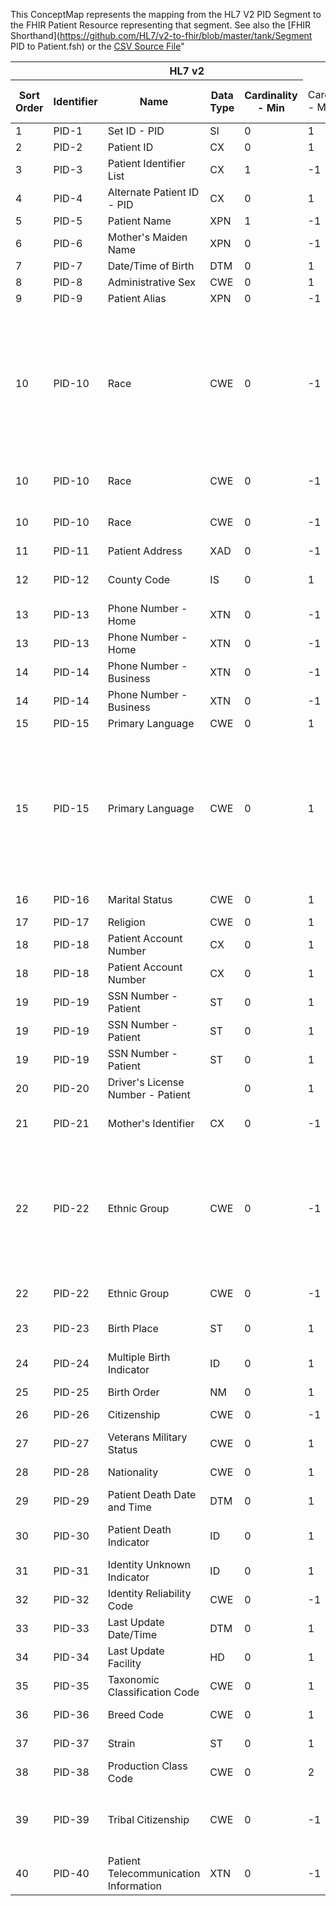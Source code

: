 This ConceptMap represents the mapping from the HL7 V2 PID Segment to the FHIR Patient Resource representing that segment. See also the [FHIR Shorthand](https://github.com/HL7/v2-to-fhir/blob/master/tank/Segment PID to Patient.fsh) or the [CSV Source File](https://github.com/HL7/v2-to-fhir/blob/master/mappings/)"
<table class='grid'><thead>
<tr><th colspan='6'>HL7 v2</th><th colspan='3'>Condition (IF True, args)</th><th colspan='7'>HL7 FHIR</th><th>&#xA0;</th><th>Comments</th></tr>
<tr><th>Sort Order</th><th>Identifier</th><th>Name</th><th>Data Type</th><th>Cardinality - Min</th><td style='border-right: 2px'>Cardinality - Max</td><th>Computable ANTLR</th><th>Computable FHIRPath</th><td style='border-right: 2px'>Narrative</td><th>FHIR Attribute</th><th>Data Type</th><th>Cardinality - Min</th><td style='border-right: 2px'>Cardinality - Max</td><th>Data Type Mapping</th><th colspan='3'>Vocabulary Mapping (IS, ID, CE, CNE, CWE)</th></tr></thead>
<tbody>
<tr><td>1</td><td>PID-1</td><td>Set ID - PID</td><td>SI</td><td>0</td><td style='border-right: 2px'>1</td><td></td><td></td><td style='border-right: 2px'></td><td></td><td></td><td></td><td></td><td></td><td></td><td></td><td></td><td></td></tr>
<tr><td>2</td><td>PID-2</td><td>Patient ID</td><td>CX</td><td>0</td><td style='border-right: 2px'>1</td><td></td><td></td><td style='border-right: 2px'></td><td>Patient.identifier[1]</td><td></td><td>Identifier</td><td>0</td><td>-1</td><td>CX</td><td></td><td></td><td></td></tr>
<tr><td>3</td><td>PID-3</td><td>Patient Identifier List</td><td>CX</td><td>1</td><td style='border-right: 2px'>-1</td><td></td><td></td><td style='border-right: 2px'></td><td>Patient.identifier[2]</td><td></td><td>Identifier</td><td>0</td><td>-1</td><td>CX</td><td></td><td></td><td></td></tr>
<tr><td>4</td><td>PID-4</td><td>Alternate Patient ID - PID</td><td>CX</td><td>0</td><td style='border-right: 2px'>1</td><td></td><td></td><td style='border-right: 2px'></td><td>Patient.identifier[3]</td><td></td><td>Identifier</td><td>0</td><td>-1</td><td>CX</td><td></td><td></td><td></td></tr>
<tr><td>5</td><td>PID-5</td><td>Patient Name</td><td>XPN</td><td>1</td><td style='border-right: 2px'>-1</td><td></td><td></td><td style='border-right: 2px'></td><td>Patient.name[1]</td><td></td><td>HumanName</td><td>0</td><td>-1</td><td>XPN</td><td></td><td></td><td></td></tr>
<tr><td>6</td><td>PID-6</td><td>Mother's Maiden Name</td><td>XPN</td><td>0</td><td style='border-right: 2px'>-1</td><td></td><td></td><td style='border-right: 2px'></td><td>Patient.extension-mothersMaidenName</td><td></td><td>HumanName</td><td>0</td><td>-1</td><td>XPN</td><td></td><td></td><td>This may not be the second name if there are repeats in PID-5. ext.patientMothersMaiden (string) also exists if we prefer.</td></tr>
<tr><td>7</td><td>PID-7</td><td>Date/Time of Birth</td><td>DTM</td><td>0</td><td style='border-right: 2px'>1</td><td></td><td></td><td style='border-right: 2px'></td><td>Patient.birthdate</td><td></td><td>date</td><td>0</td><td>1</td><td>DTM[Date]</td><td></td><td></td><td></td></tr>
<tr><td>8</td><td>PID-8</td><td>Administrative Sex</td><td>CWE</td><td>0</td><td style='border-right: 2px'>1</td><td></td><td></td><td style='border-right: 2px'></td><td>Patient.gender</td><td></td><td>code</td><td>0</td><td>1</td><td>CWE[code]</td><td>Gender</td><td></td><td></td></tr>
<tr><td>9</td><td>PID-9</td><td>Patient Alias</td><td>XPN</td><td>0</td><td style='border-right: 2px'>-1</td><td></td><td></td><td style='border-right: 2px'></td><td>Patient.name[2]</td><td></td><td>HumanName</td><td>0</td><td>-1</td><td>XPN</td><td></td><td></td><td></td></tr>
<tr><td>10</td><td>PID-10</td><td>Race</td><td>CWE</td><td>0</td><td style='border-right: 2px'>-1</td><td></td><td></td><td style='border-right: 2px'>if PID-10 is for administrative purposes use your local extension, e.g., US = US Core Race Extension, AUS = indiginous extension.</td><td></td><td></td><td></td><td></td><td></td><td></td><td></td><td></td><td>For an international document, it may not be possible to come up with a FHIR value set for race.</td></tr>
<tr><td>10</td><td>PID-10</td><td>Race</td><td>CWE</td><td>0</td><td style='border-right: 2px'>-1</td><td></td><td></td><td style='border-right: 2px'>If PID-10 is for clinical purposes</td><td>Observation</td><td></td><td></td><td></td><td></td><td>CWE[Race]</td><td></td><td></td><td></td></tr>
<tr><td>10</td><td>PID-10</td><td>Race</td><td>CWE</td><td>0</td><td style='border-right: 2px'>-1</td><td></td><td></td><td style='border-right: 2px'>If PID-10 is for clinical purposes</td><td>Observation.subject.reference=Patient.id</td><td></td><td></td><td></td><td></td><td></td><td></td><td></td><td></td></tr>
<tr><td>11</td><td>PID-11</td><td>Patient Address</td><td>XAD</td><td>0</td><td style='border-right: 2px'>-1</td><td></td><td></td><td style='border-right: 2px'></td><td>Patient.address[1]</td><td></td><td>Address</td><td>0</td><td>-1</td><td>XAD</td><td></td><td></td><td></td></tr>
<tr><td>12</td><td>PID-12</td><td>County Code</td><td>IS</td><td>0</td><td style='border-right: 2px'>1</td><td></td><td></td><td style='border-right: 2px'></td><td>Patient.address[2].district</td><td></td><td>string</td><td>0</td><td>1</td><td></td><td></td><td></td><td>This may not be the second occurrence if PID-11 repeats. Because PID-11 can repeat but PID-12 cannot, it's not appropriate to include PID-12 in an iteration of .address populated from PID-11</td></tr>
<tr><td>13</td><td>PID-13</td><td>Phone Number - Home</td><td>XTN</td><td>0</td><td style='border-right: 2px'>-1</td><td></td><td></td><td style='border-right: 2px'></td><td>Patient.telecom[1]</td><td></td><td>ContactPoint</td><td>0</td><td>-1</td><td>XTN</td><td></td><td></td><td></td></tr>
<tr><td>13</td><td>PID-13</td><td>Phone Number - Home</td><td>XTN</td><td>0</td><td style='border-right: 2px'>-1</td><td></td><td></td><td style='border-right: 2px'></td><td>Patient.telecom[1].use="home"</td><td></td><td></td><td></td><td></td><td></td><td></td><td></td><td></td></tr>
<tr><td>14</td><td>PID-14</td><td>Phone Number - Business</td><td>XTN</td><td>0</td><td style='border-right: 2px'>-1</td><td></td><td></td><td style='border-right: 2px'></td><td>Patient.telecom[2]</td><td></td><td>ContactPoint</td><td>0</td><td>-1</td><td>XTN</td><td></td><td></td><td>XTN[ContactPoint.use="work"]</td></tr>
<tr><td>14</td><td>PID-14</td><td>Phone Number - Business</td><td>XTN</td><td>0</td><td style='border-right: 2px'>-1</td><td></td><td></td><td style='border-right: 2px'></td><td>Patient.telecom[2].use="work"</td><td></td><td></td><td></td><td></td><td></td><td></td><td></td><td></td></tr>
<tr><td>15</td><td>PID-15</td><td>Primary Language</td><td>CWE</td><td>0</td><td style='border-right: 2px'>1</td><td></td><td></td><td style='border-right: 2px'></td><td>Patient.communication.language</td><td></td><td>CodeableConcept</td><td>0</td><td>-1</td><td>CWE[CodeableConcept]</td><td>Language</td><td></td><td></td></tr>
<tr><td>15</td><td>PID-15</td><td>Primary Language</td><td>CWE</td><td>0</td><td style='border-right: 2px'>1</td><td></td><td></td><td style='border-right: 2px'></td><td>Patient.communication.preferred="true"</td><td></td><td>boolean</td><td></td><td></td><td></td><td></td><td></td><td>There is a critical question whether it is appropriate to include this specific mapping.  While it seems that "primary" would mean "true", it is unclear how this would be resolved if from other sources another language is marked as "true".  If not marked, it would not be clear which language to put in on the return.  Furthermore, depending on purpose, the language may change (verbal vs. written, etc.)  So not having cardinality and purpose aligned makes it hard to have a consistent, correct map.  Consequently if set to t"true" some are concerned it may expected to be used for, or not be used for translation purposes it is or is not intended for that purpose.  Therefore, should we or should we not leave this mapping in?</td></tr>
<tr><td>16</td><td>PID-16</td><td>Marital Status</td><td>CWE</td><td>0</td><td style='border-right: 2px'>1</td><td></td><td></td><td style='border-right: 2px'></td><td>Patient.maritalStatus</td><td></td><td>CodeableConcept</td><td>0</td><td>1</td><td>CWE[CodeableConcept]</td><td>Marital Status</td><td></td><td></td></tr>
<tr><td>17</td><td>PID-17</td><td>Religion</td><td>CWE</td><td>0</td><td style='border-right: 2px'>1</td><td></td><td></td><td style='border-right: 2px'></td><td>Patient.extension-patient-religion</td><td></td><td>CodeableConcept</td><td>0</td><td>-1</td><td>CWE[CodeableConcept]</td><td>Religion</td><td></td><td></td></tr>
<tr><td>18</td><td>PID-18</td><td>Patient Account Number</td><td>CX</td><td>0</td><td style='border-right: 2px'>1</td><td></td><td></td><td style='border-right: 2px'></td><td>Account[1].identifier</td><td></td><td>Identifier</td><td>0</td><td>-1</td><td>CX</td><td></td><td></td><td>Where Account.subject.Reference(Patient.identifier)=Patient.identifier</td></tr>
<tr><td>18</td><td>PID-18</td><td>Patient Account Number</td><td>CX</td><td>0</td><td style='border-right: 2px'>1</td><td></td><td></td><td style='border-right: 2px'></td><td>Account[1].subject=Patient.id</td><td></td><td></td><td></td><td></td><td></td><td></td><td></td><td></td></tr>
<tr><td>19</td><td>PID-19</td><td>SSN Number - Patient</td><td>ST</td><td>0</td><td style='border-right: 2px'>1</td><td></td><td></td><td style='border-right: 2px'></td><td>Patient.identifier[4].value</td><td></td><td>string</td><td>0</td><td>1</td><td></td><td></td><td></td><td>the value set for Identifier.type doesn't contain SSN but it does have SB (social beneficiary)</td></tr>
<tr><td>19</td><td>PID-19</td><td>SSN Number - Patient</td><td>ST</td><td>0</td><td style='border-right: 2px'>1</td><td></td><td></td><td style='border-right: 2px'></td><td>Patient.identifier[4].type="SB"</td><td></td><td></td><td></td><td></td><td></td><td></td><td></td><td></td></tr>
<tr><td>19</td><td>PID-19</td><td>SSN Number - Patient</td><td>ST</td><td>0</td><td style='border-right: 2px'>1</td><td></td><td></td><td style='border-right: 2px'></td><td></td><td>Patient.identifier[4].system="???"</td><td></td><td></td><td></td><td></td><td></td><td></td><td>Check whether other countries use this for their equivalent.</td></tr>
<tr><td>20</td><td>PID-20</td><td>Driver's License Number - Patient</td><td></td><td>0</td><td style='border-right: 2px'>1</td><td></td><td></td><td style='border-right: 2px'></td><td>Patient.identifier[5]</td><td></td><td>identifier</td><td>0</td><td>1</td><td>DLN</td><td></td><td></td><td></td></tr>
<tr><td>21</td><td>PID-21</td><td>Mother's Identifier</td><td>CX</td><td>0</td><td style='border-right: 2px'>-1</td><td></td><td></td><td style='border-right: 2px'></td><td>RelatedPerson.identifier</td><td></td><td>Identifier</td><td>0</td><td>-1</td><td>CX</td><td></td><td></td><td>Where RelatedPerson.patient.Reference(Patient.identifier)=Patient.identifier
Is this worth worrying about?</td></tr>
<tr><td>22</td><td>PID-22</td><td>Ethnic Group</td><td>CWE</td><td>0</td><td style='border-right: 2px'>-1</td><td></td><td></td><td style='border-right: 2px'>If PID-22 is for administrative purposes use, then use your local extension, e.g., for US = US Core Ethnicity.</td><td></td><td></td><td></td><td></td><td></td><td></td><td></td><td></td><td>For an international document, it may not be possible to come up with a FHIR value set for race.</td></tr>
<tr><td>22</td><td>PID-22</td><td>Ethnic Group</td><td>CWE</td><td>0</td><td style='border-right: 2px'>-1</td><td></td><td></td><td style='border-right: 2px'>IF PID-22 is for clinical purposes</td><td>Observation</td><td></td><td></td><td></td><td></td><td>CWE[Ethnicity]</td><td></td><td></td><td></td></tr>
<tr><td>23</td><td>PID-23</td><td>Birth Place</td><td>ST</td><td>0</td><td style='border-right: 2px'>1</td><td></td><td></td><td style='border-right: 2px'></td><td>Patient.extension-patient-birthplace.text</td><td></td><td>string</td><td>0</td><td>1</td><td></td><td></td><td></td><td></td></tr>
<tr><td>24</td><td>PID-24</td><td>Multiple Birth Indicator</td><td>ID</td><td>0</td><td style='border-right: 2px'>1</td><td>IF PID-25 NOT VALUED</td><td></td><td style='border-right: 2px'></td><td>Patient.multipleBirthBoolean</td><td></td><td>boolean</td><td>0</td><td>1</td><td></td><td>Yes/No</td><td></td><td></td></tr>
<tr><td>25</td><td>PID-25</td><td>Birth Order</td><td>NM</td><td>0</td><td style='border-right: 2px'>1</td><td></td><td></td><td style='border-right: 2px'></td><td>Patient.multipleBirthInteger</td><td></td><td>integer</td><td>0</td><td>1</td><td></td><td></td><td></td><td></td></tr>
<tr><td>26</td><td>PID-26</td><td>Citizenship</td><td>CWE</td><td>0</td><td style='border-right: 2px'>-1</td><td></td><td></td><td style='border-right: 2px'></td><td>Patient.extension-patient-citizenship[1].code</td><td></td><td>CodeableConcept</td><td>0</td><td>-1</td><td>CWE[CodeableConcept]</td><td></td><td></td><td>The standard extension does not include a value set</td></tr>
<tr><td>27</td><td>PID-27</td><td>Veterans Military Status</td><td>CWE</td><td>0</td><td style='border-right: 2px'>1</td><td></td><td></td><td style='border-right: 2px'></td><td></td><td>Patient.#ext-veteranMilitaryStatus#</td><td>CodeableConcept</td><td>0</td><td>1</td><td>CWE[CodeableConcept]</td><td></td><td></td><td></td></tr>
<tr><td>28</td><td>PID-28</td><td>Nationality</td><td>CWE</td><td>0</td><td style='border-right: 2px'>1</td><td></td><td></td><td style='border-right: 2px'></td><td>Patient.extension-patient-nationality.code</td><td></td><td>CodeableConcept</td><td>0</td><td>-1</td><td>CWE[CodeableConcept]</td><td></td><td></td><td>The standard extension does not include a value set</td></tr>
<tr><td>29</td><td>PID-29</td><td>Patient Death Date and Time</td><td>DTM</td><td>0</td><td style='border-right: 2px'>1</td><td></td><td></td><td style='border-right: 2px'></td><td>Patient.deceasedDateTime</td><td></td><td>dateTime</td><td>0</td><td>1</td><td></td><td></td><td></td><td></td></tr>
<tr><td>30</td><td>PID-30</td><td>Patient Death Indicator</td><td>ID</td><td>0</td><td style='border-right: 2px'>1</td><td>IF PID-29 NOT VALUED</td><td></td><td style='border-right: 2px'></td><td>Patient.deceasedBoolean</td><td></td><td>boolean</td><td>0</td><td>1</td><td></td><td>Yes/No</td><td></td><td></td></tr>
<tr><td>31</td><td>PID-31</td><td>Identity Unknown Indicator</td><td>ID</td><td>0</td><td style='border-right: 2px'>1</td><td></td><td></td><td style='border-right: 2px'></td><td></td><td>Patient.#ext-identityUnknown#</td><td>boolean</td><td>0</td><td>1</td><td></td><td>Yes/No</td><td></td><td></td></tr>
<tr><td>32</td><td>PID-32</td><td>Identity Reliability Code</td><td>CWE</td><td>0</td><td style='border-right: 2px'>-1</td><td></td><td></td><td style='border-right: 2px'></td><td></td><td></td><td></td><td></td><td></td><td></td><td></td><td></td><td></td></tr>
<tr><td>33</td><td>PID-33</td><td>Last Update Date/Time</td><td>DTM</td><td>0</td><td style='border-right: 2px'>1</td><td></td><td></td><td style='border-right: 2px'></td><td>Patient.meta.lastUpdated</td><td></td><td>instant</td><td>0</td><td>1</td><td></td><td></td><td></td><td></td></tr>
<tr><td>34</td><td>PID-34</td><td>Last Update Facility</td><td>HD</td><td>0</td><td style='border-right: 2px'>1</td><td></td><td></td><td style='border-right: 2px'></td><td></td><td>Meta.#ext-lastUpdatedFacility(Organization)#</td><td>Reference(Organization)</td><td>0</td><td>1</td><td></td><td></td><td></td><td></td></tr>
<tr><td>35</td><td>PID-35</td><td>Taxonomic Classification Code</td><td>CWE</td><td>0</td><td style='border-right: 2px'>1</td><td></td><td></td><td style='border-right: 2px'></td><td>Patient.extension-patient-animal.species</td><td></td><td>CodeableConcept</td><td>0</td><td>1</td><td>CWE[CodeableConcept]</td><td></td><td></td><td>A voacabulary map may not be worth the lift given there is no HL7 table associated with this element</td></tr>
<tr><td>36</td><td>PID-36</td><td>Breed Code</td><td>CWE</td><td>0</td><td style='border-right: 2px'>1</td><td></td><td></td><td style='border-right: 2px'></td><td>Patient.extension-patient-animal.breed</td><td></td><td>CodeableConcept</td><td>0</td><td>1</td><td>CWE[CodeableConcept]</td><td></td><td></td><td>A voacabulary map may not be worth the lift given that the associated HL7 table (HL70447) has no suggested values</td></tr>
<tr><td>37</td><td>PID-37</td><td>Strain</td><td>ST</td><td>0</td><td style='border-right: 2px'>1</td><td></td><td></td><td style='border-right: 2px'></td><td></td><td></td><td></td><td></td><td></td><td></td><td></td><td></td><td>If this is necessary, it should be an update to the existing animal extension</td></tr>
<tr><td>38</td><td>PID-38</td><td>Production Class Code</td><td>CWE</td><td>0</td><td style='border-right: 2px'>2</td><td></td><td></td><td style='border-right: 2px'></td><td></td><td></td><td></td><td></td><td></td><td></td><td></td><td></td><td></td></tr>
<tr><td>39</td><td>PID-39</td><td>Tribal Citizenship</td><td>CWE</td><td>0</td><td style='border-right: 2px'>-1</td><td></td><td></td><td style='border-right: 2px'></td><td>Patient.extension-patient-citizenship[2].code</td><td></td><td>CodeableConcept</td><td>0</td><td>-1</td><td>CWE[CodeableConcept]</td><td></td><td></td><td>The standard extension does not include a value set.  Also suggest that the extension should not be limited to "country".  Consider adding a .type to the extension to distinguish tribal vs. "country" (or whatever we call it), or otherwise add an extension for tribal citizenship to accommodate the return flow.</td></tr>
<tr><td>40</td><td>PID-40</td><td>Patient Telecommunication Information</td><td>XTN</td><td>0</td><td style='border-right: 2px'>-1</td><td></td><td></td><td style='border-right: 2px'></td><td>Patient.telecom[3]</td><td></td><td>ContactPoint</td><td>0</td><td>-1</td><td>XTN</td><td></td><td></td><td></td></tr>
</tbody></table>
